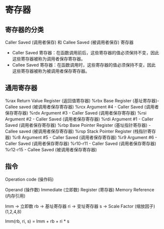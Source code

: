 # 寄存器

## 寄存器的分类

Caller Saved (调用者保存) 和 Callee Saved (被调用者保存) 寄存器

- Caller Saved 寄存器：在函数调用前后，这些寄存器的值必须保持不变，因此这些寄存器被称为调用者保存寄存器。
- Callee Saved 寄存器：在函数调用时，这些寄存器的值必须保持不变，因此这些寄存器被称为被调用者保存寄存器。

## 通用寄存器

%rax Return Value Register (返回值寄存器)
%rbx Base Register (基址寄存器)- Callee saved (被调用者保存寄存器)
%rcx Argument #4 - Caller Saved (调用者保存寄存器)
%rdx Argument #3 - Caller Saved (调用者保存寄存器)
%rsi Argument #2 - Caller Saved (调用者保存寄存器)
%rdi Argument #1 - Caller Saved (调用者保存寄存器)
%rbp Base Pointer Register (基址指针寄存器) - Callee saved (被调用者保存寄存器)
%rsp Stack Pointer Register (栈指针寄存器)
%r8 Argument #5 - Caller Saved (调用者保存寄存器)
%r9 Argument #6 - Caller Saved (调用者保存寄存器)
%r10-r11 - Caller Saved (调用者保存寄存器)
%r12-r15 - Callee Saved (被调用者保存寄存器)

## 指令

Operation code (操作码)

Operand (操作数)
Immediate (立即数)
Register (寄存器)
Memory Reference (内存引用)

Imm -> 立即数
rb -> 基址寄存器
ri -> 变址寄存器
s -> Scale Factor (缩放因子)(1,2,4,8)

Imm(rb, ri, s) = Imm + rb + ri * s